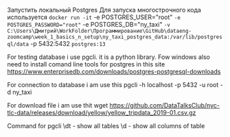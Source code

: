 Запустить локальный Postgres
Для запуска многострочного кода используется `
docker run -it `
    -e POSTGRES_USER="root" `
    -e POSTGRES_PASSWORD="root" `
    -e POSTGRES_DB="ny_taxi" `
    -v C:\Users\Дмитрий\WorkFolder\Программирование\GitHub\dataeng-zoomcamp\week_1_basics_n_setup\ny_taxi_postgres_data:/var/lib/postgresql/data `
    -p 5432:5432 `
    postgres:13 `

For testing database i use pgcli. it is a python library. Fow windows also need to install comand line tools for postgres in this site https://www.enterprisedb.com/downloads/postgres-postgresql-downloads

For connection to database i am use this
pgcli -h localhost -p 5432 -u root -d ny_taxi 

For download file i am use thit
wget https://github.com/DataTalksClub/nyc-tlc-data/releases/download/yellow/yellow_tripdata_2019-01.csv.gz

Command for pgcli
\dt - show all tables
\d - show all columns of table